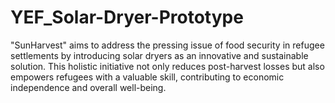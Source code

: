 # YEF_Solar-Dryer-Prototype
"SunHarvest" aims to address the pressing issue of food security in refugee settlements by introducing solar dryers as an innovative and sustainable solution. This holistic initiative not only reduces post-harvest losses but also empowers refugees with a valuable skill, contributing to economic independence and overall well-being.
